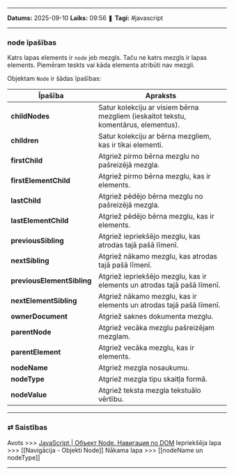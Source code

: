 ___

**Datums:** 2025-09-10
**Laiks:** 09:56
❚ **Tagi:** #javascript 

---
### node īpašības

Katrs lapas elements ir `node` jeb mezgls. Taču ne katrs mezgls ir lapas elements. Piemēram teskts vai kāda elementa atribūti nav mezgli.

Objektam `Node` ir šādas īpašības:

| Īpašība                    | Apraksts                                                                            |
| -------------------------- | ----------------------------------------------------------------------------------- |
| **childNodes**             | Satur kolekciju ar visiem bērna mezgliem (ieskaitot tekstu, komentārus, elementus). |
| **children**               | Satur kolekciju ar bērna mezgliem, kas ir tikai elementi.                           |
| **firstChild**             | Atgriež pirmo bērna mezglu no pašreizējā mezgla.                                    |
| **firstElementChild**      | Atgriež pirmo bērna mezglu, kas ir elements.                                        |
| **lastChild**              | Atgriež pēdējo bērna mezglu no pašreizējā mezgla.                                   |
| **lastElementChild**       | Atgriež pēdējo bērna mezglu, kas ir elements.                                       |
| **previousSibling**        | Atgriež iepriekšējo mezglu, kas atrodas tajā pašā līmenī.                           |
| **nextSibling**            | Atgriež nākamo mezglu, kas atrodas tajā pašā līmenī.                                |
| **previousElementSibling** | Atgriež iepriekšējo mezglu, kas ir elements un atrodas tajā pašā līmenī.            |
| **nextElementSibling**     | Atgriež nākamo mezglu, kas ir elements un atrodas tajā pašā līmenī.                 |
| **ownerDocument**          | Atgriež saknes dokumenta mezglu.                                                    |
| **parentNode**             | Atgriež vecāka mezglu pašreizējam mezglam.                                          |
| **parentElement**          | Atgriež vecāka mezglu, kas ir elements.                                             |
| **nodeName**               | Atgriež mezgla nosaukumu.                                                           |
| **nodeType**               | Atgriež mezgla tipu skaitļa formā.                                                  |
| **nodeValue**              | Atgriež teksta mezgla tekstuālo vērtību.                                            |

---
### ⇄ Saistības

Avots >>> [JavaScript \| Объект Node. Навигация по DOM](https://metanit.com/web/javascript/8.4.php)
Iepriekšēja lapa >>> [[Navigācija - Objekti Node]]
Nākama lapa >>> [[nodeName un nodeType]]

---